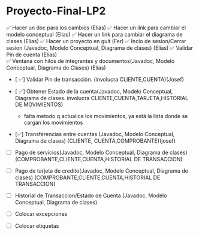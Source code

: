 # Proyecto-Final-LP2
 ✅ Hacer un doc para los cambios (Elias)
✅ Hacer un link para cambiar el modelo conceptual (Elias)
✅ Hacer un link para cambiar el diagrama de clases (Elias)
✅  Hacer un proyecto en guit (Fer)
✅  Incio de sesion/Cerrar sesion (Javadoc, Modelo Conceptual, Diagrama de clases) (Elias)
✅  Validar Pin de cuenta (Elias)  
✅  Ventana con hilos de integrantes y documentos(Javadoc, Modelo Conceptual, Diagrama de Clases) (Elias)

- [ ✅]  Validar Pin de transacción. (involucra CLIENTE,CUENTA)(Josef)

- [ ✅]  Obtener Estado de la cuenta(Javadoc, Modelo Conceptual, Diagrama de clases. involucra CLIENTE,CUENTA,TARJETA,HISTORIAL DE MOVIMIENTOS)
  - falta metodo q actualice los movimientos, ya está la lista donde se cargan los movimientos
-  [✅]  Transferencias entre cuentas (Javadoc, Modelo Conceptual, Diagrama de clases) (CLIENTE, CUENTA,COMPROBANTE)(josef)

- [ ]  Pago de servicios(Javadoc, Modelo Conceptual, Diagrama de clases) (COMPROBANTE,CLIENTE,CUENTA,HISTORIAL DE TRANSACCION)

- [ ]  Pago de tarjeta de credito(Javadoc, Modelo Conceptual, Diagrama de clases) (COMPROBANTE,CLIENTE,CUENTA,HISTORIAL DE TRANSACCION)



- [ ]  Historial de Transaccion/Estado de Cuenta (Javadoc, Modelo Conceptual, Diagrama de clases)
- [ ]  Colocar excepciones
- [ ]  Colocar etiquetas
